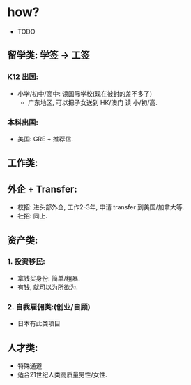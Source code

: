 
# how?


- TODO


## 留学类: 学签 -> 工签


### K12 出国: 

- 小学/初中/高中: 读国际学校(现在被封的差不多了)
    - 广东地区, 可以把子女送到 HK/澳门 读 小/初/高.



### 本科出国:

- 美国: GRE + 推荐信.



## 工作类: 


## 外企 + Transfer:

- 校招: 进头部外企, 工作2-3年, 申请 transfer 到美国/加拿大等.
- 社招: 同上.

## 资产类:


### 1. 投资移民:

- 拿钱买身份: 简单/粗暴.
- 有钱, 就可以为所欲为.


### 2. 自我雇佣类:(创业/自顾)

- 日本有此类项目


## 人才类: 


- 特殊通道
- 适合21世纪人类高质量男性/女性.





